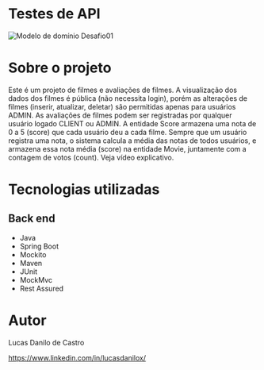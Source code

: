 # Testes de API

![Modelo de domínio Desafio01](https://i.postimg.cc/Y9Bm3sqx/save.png)

# Sobre o projeto
Este é um projeto de filmes e avaliações de filmes. A visualização dos dados dos filmes é pública (não necessita login), porém as alterações de filmes (inserir, atualizar, deletar) são permitidas apenas para usuários ADMIN.
As avaliações de filmes podem ser registradas por qualquer usuário logado CLIENT ou ADMIN.
A entidade Score armazena uma nota de 0 a 5 (score) que cada usuário deu a cada filme. Sempre que um usuário registra uma nota, o sistema calcula a média das notas de todos usuários, e armazena essa nota média (score) na entidade Movie,
juntamente com a contagem de votos (count).  Veja vídeo explicativo.


# Tecnologias utilizadas
## Back end

- Java
- Spring Boot
- Mockito
- Maven
- JUnit
- MockMvc
- Rest Assured

# Autor

Lucas Danilo de Castro

https://www.linkedin.com/in/lucasdanilox/
